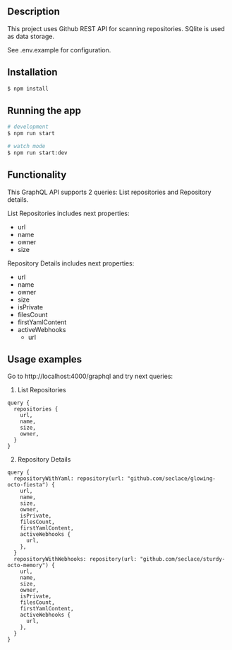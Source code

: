 ## Description

This project uses Github REST API for scanning repositories. SQlite is used as data storage.

See .env.example for configuration.

## Installation

```bash
$ npm install
```

## Running the app

```bash
# development
$ npm run start

# watch mode
$ npm run start:dev
```


## Functionality

This GraphQL API supports 2 queries: List repositories and Repository details.

List Repositories includes next properties:
- url
- name
- owner
- size

Repository Details includes next properties:
- url
- name
- owner
- size
- isPrivate
- filesCount
- firstYamlContent
- activeWebhooks
  - url

## Usage examples

Go to http://localhost:4000/graphql and try next queries:
1. List Repositories
```
query {
  repositories {
    url,
    name,
    size,
    owner,
  }
}
```
2. Repository Details
```
query {
  repositoryWithYaml: repository(url: "github.com/seclace/glowing-octo-fiesta") {
    url,
    name,
    size,
    owner,
    isPrivate,
    filesCount,
    firstYamlContent,
    activeWebhooks {
      url,
    },
  }
  repositoryWithWebhooks: repository(url: "github.com/seclace/sturdy-octo-memory") {
    url,
    name,
    size,
    owner,
    isPrivate,
    filesCount,
    firstYamlContent,
    activeWebhooks {
      url,
    },
  }
}
```
